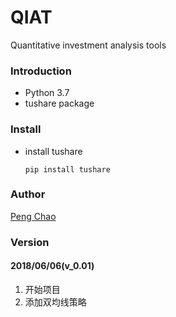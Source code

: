 QIAT
===
Quantitative investment analysis tools

### Introduction ###

* Python 3.7
* tushare package

### Install ###
* install tushare

    `pip install tushare`

### Author ###

[Peng Chao](!http://www.p-chao.com)

### Version ###

#### 2018/06/06(v_0.01) ####

1. 开始项目
2. 添加双均线策略